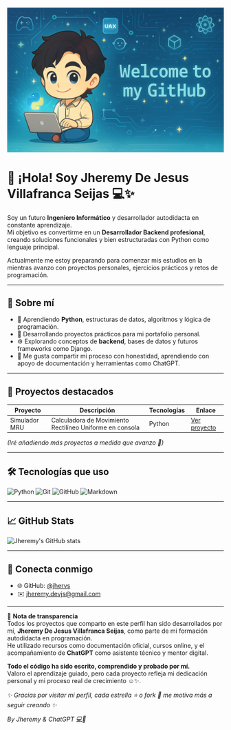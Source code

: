 <!-- 💻✨ Bienvenido a mi mundo de programación ✨💻 -->

<p align="center">
  <img src="GitHub.png" alt="Banner de bienvenida" />
</p>

# 👋 ¡Hola! Soy Jheremy De Jesus Villafranca Seijas 💻✨

Soy un futuro **Ingeniero Informático** y desarrollador autodidacta en constante aprendizaje.  
Mi objetivo es convertirme en un **Desarrollador Backend profesional**, creando soluciones 
funcionales y bien estructuradas con Python como lenguaje principal.

Actualmente me estoy preparando para comenzar mis estudios en la mientras avanzo con proyectos personales, 
ejercicios prácticos y retos de programación.

---

## 🧠 Sobre mí

- 🎯 Aprendiendo **Python**, estructuras de datos, algoritmos y lógica de programación.
- 🧩 Desarrollando proyectos prácticos para mi portafolio personal.
- ⚙️ Explorando conceptos de **backend**, bases de datos y futuros frameworks como Django.
- 💬 Me gusta compartir mi proceso con honestidad, aprendiendo con apoyo de documentación y herramientas como ChatGPT.

---

## 🧩 Proyectos destacados

| Proyecto        | Descripción                                                  | Tecnologías | Enlace |
|----------------|--------------------------------------------------------------|-------------|--------|
| Simulador MRU  | Calculadora de Movimiento Rectilíneo Uniforme en consola     | Python      | [Ver proyecto](https://github.com/jhervs/jheremy-portafolio/tree/master/simulador_mru) |

*(Iré añadiendo más proyectos a medida que avanzo 💪)*

---

## 🛠️ Tecnologías que uso

![Python](https://img.shields.io/badge/Python-3776AB?style=for-the-badge&logo=python&logoColor=white)
![Git](https://img.shields.io/badge/Git-F05032?style=for-the-badge&logo=git&logoColor=white)
![GitHub](https://img.shields.io/badge/GitHub-181717?style=for-the-badge&logo=github&logoColor=white)
![Markdown](https://img.shields.io/badge/Markdown-000000?style=for-the-badge&logo=markdown&logoColor=white)

---

## 📈 GitHub Stats

![Jheremy's GitHub stats](https://github-readme-stats.vercel.app/api?username=jhervs&show_icons=true&theme=radical)

---

## 🤝 Conecta conmigo

- 🌐 GitHub: [@jhervs](https://github.com/jhervs)
- ✉️ jheremy.devjs@gmail.com

---

💬 **Nota de transparencia**  
Todos los proyectos que comparto en este perfil han sido desarrollados por mí, **Jheremy De Jesus Villafranca Seijas**, como parte de mi formación autodidacta en programación.  
He utilizado recursos como documentación oficial, cursos online, y el acompañamiento de **ChatGPT** como asistente técnico y mentor digital.

**Todo el código ha sido escrito, comprendido y probado por mí.**  
Valoro el aprendizaje guiado, pero cada proyecto refleja mi dedicación personal y mi proceso real de crecimiento ☺️✨.


_✨ Gracias por visitar mi perfil, cada estrella ⭐️ o fork 🍴 me motiva más a seguir creando ✨_

_By Jheremy & ChatGPT 💻🩵_
